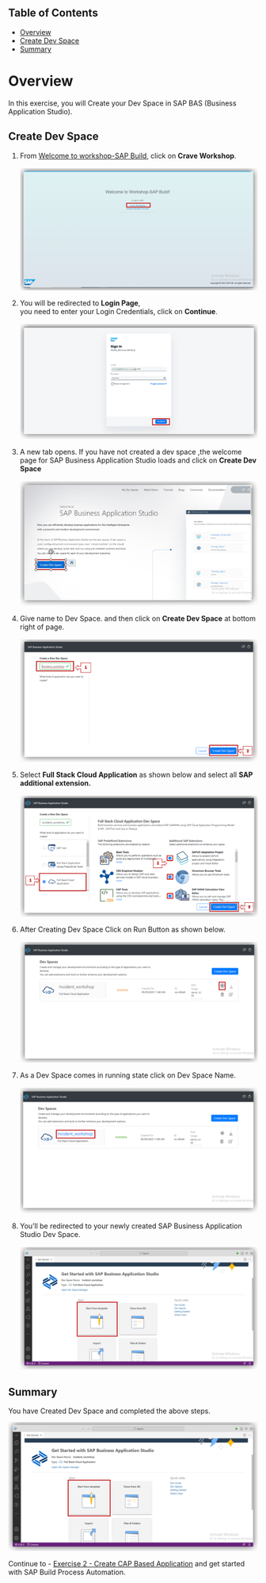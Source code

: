 
## Table of Contents
  
- [Overview](#overview)
- [Create Dev Space](#devspace)
- [Summary](#Summary)


# Overview <a name="overview"></a>



In this exercise, you will Create  your Dev Space in SAP BAS (Business Application Studio).


## Create Dev Space <a name="devspace"></a>
1. From [Welcome to workshop-SAP Build](https://workshop-sap-build-9w562br3.eu10cf.applicationstudio.cloud.sap/index.html), click on <b>Crave Workshop</b>.<br><br>![Crave Workshop](images/01.png)


2. You will be redirected to <b>Login Page</b>, <br> you need to enter your Login Credentials, click on <b>Continue</b>.<br><br>![Login Page](images/02.png)<br>

3. A new tab opens. If you have not created a dev space ,the welcome page for SAP Business Application Studio loads and click on <b>Create Dev Space</b><br><br>![Login Page](images/03.png)<br>

4. Give name to Dev Space. and then click on <b>Create Dev Space</b> at bottom right of page.<br> <br>![Create Dev Space](images/04.png)<br>

5. Select <b>Full Stack Cloud Application</b> as shown below and  select all <b>SAP additional extension. </b> <br><br>![Create Dev Space](images/05.png)<br>

6. After Creating Dev Space Click on Run Button as shown below.  <br><br>![Create Dev Space](images/06.png)<br>

7. As a Dev Space comes in running state click on Dev Space Name.<br><br>![Create Dev Space](images/07.png)<br>

8. You’ll be redirected to your newly created SAP Business Application Studio Dev Space.<br><br>![Create Dev Space](images/08.png)<br>






## Summary <a name="summary"></a>

You have Created Dev Space and completed the above steps.

![Summary](images/08.png)

Continue to - [Exercise 2 - Create CAP Based Application](../2_Create%20CAP%20Based%20Application//Readme.md) and get started with SAP Build Process Automation.
